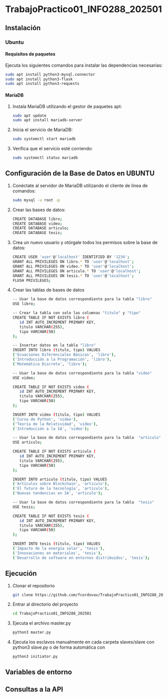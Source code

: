 # TrabajoPractico01_INFO288_202501

## Instalación

### Ubuntu

#### Requisitos de paquetes

Ejecuta los siguientes comandos para instalar las dependencias necesarias:

```bash
sudo apt install python3-mysql.connector
sudo apt install python3-flask
sudo apt install python3-requests
```

#### MariaDB

1. Instala MariaDB utilizando el gestor de paquetes apt:
   ```bash
   sudo apt update
   sudo apt install mariadb-server
2. Inicia el servicio de MariaDB:
   ```bash
   sudo systemctl start mariadb
3. Verifica que el servicio esté corriendo:
   ```bash
   sudo systemctl status mariadb

## Configuración de la Base de Datos en UBUNTU

1. Conéctate al servidor de MariaDB utilizando el cliente de línea de comandos:
   ```bash
   sudo mysql -u root -p
3. Crear las bases de datos:
   ```bash
   CREATE DATABASE libro;
   CREATE DATABASE video;
   CREATE DATABASE articulo;
   CREATE DATABASE tesis;

5. Crea un nuevo usuario y otórgale todos los permisos sobre la base de datos:
   ```bash
   CREATE USER 'user'@'localhost' IDENTIFIED BY '1234';
   GRANT ALL PRIVILEGES ON libro.* TO 'user'@'localhost';
   GRANT ALL PRIVILEGES ON video.* TO 'user'@'localhost';
   GRANT ALL PRIVILEGES ON articulo.* TO 'user'@'localhost';
   GRANT ALL PRIVILEGES ON tesis.* TO 'user'@'localhost';
   FLUSH PRIVILEGES;


6. Crear las tablas de bases de datos
   ```bash
   -- Usar la base de datos correspondiente para la tabla "libro"
   USE libro;

   -- Crear la tabla con solo las columnas "titulo" y "tipo"
   CREATE TABLE IF NOT EXISTS libro (
      id INT AUTO_INCREMENT PRIMARY KEY,
      titulo VARCHAR(255),
      tipo VARCHAR(50)
   );

   -- Insertar datos en la tabla "libro"
   INSERT INTO libro (titulo, tipo) VALUES
   ('Ecuaciones Diferenciales Básicas', 'libro'),
   ('Introducción a la Programación', 'libro'),
   ('Matemática Discreta', 'libro');

   -- Usar la base de datos correspondiente para la tabla "video"
   USE video;

   CREATE TABLE IF NOT EXISTS video (
      id INT AUTO_INCREMENT PRIMARY KEY,
      titulo VARCHAR(255),
      tipo VARCHAR(50)
   );

   INSERT INTO video (titulo, tipo) VALUES
   ('Curso de Python', 'video'),
   ('Teoría de la Relatividad', 'video'),
   ('Introducción a la IA', 'video');

   -- Usar la base de datos correspondiente para la tabla  "articulo"
   USE articulo;

   CREATE TABLE IF NOT EXISTS articulo (
      id INT AUTO_INCREMENT PRIMARY KEY,
      titulo VARCHAR(255),
      tipo VARCHAR(50)
   );

   INSERT INTO articulo (titulo, tipo) VALUES
   ('Artículos sobre Blockchain', 'articulo'),
   ('El futuro de la tecnología', 'articulo'),
   ('Nuevas tendencias en IA', 'articulo');

   -- Usar la base de datos correspondiente para la tabla  "tesis"
   USE tesis;

   CREATE TABLE IF NOT EXISTS tesis (
      id INT AUTO_INCREMENT PRIMARY KEY,
      titulo VARCHAR(255),
      tipo VARCHAR(50)
   );

   INSERT INTO tesis (titulo, tipo) VALUES
   ('Impacto de la energía solar', 'tesis'),
   ('Innovaciones en materiales', 'tesis'),
   ('Desarrollo de software en entornos distribuidos', 'tesis');


## Ejecución
1. Clonar el repositorio
    ```bash
   git clone https://github.com/fcordovav/TrabajoPractico01_INFO288_202501
2. Entrar al directorio del proyecto
    ```bash
   cd TrabajoPractico01_INFO288_202501
4. Ejecuta el archivo master.py
   ```bash
   python3 master.py
5. Ejecuta los esclavos manualmente en cada carpeta slaves/slave con python3 slave.py o de forma automática con
   ```bash
   python3 initiator.py

## Variables de entorno

## Consultas a la API

